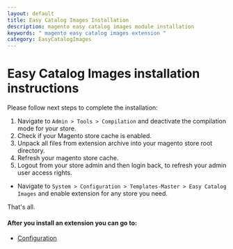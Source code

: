 ```yaml
---
layout: default
title: Easy Catalog Images Installation
description: magento easy catalog images module installation
keywords: " magento easy catalog images extension "
category: EasyCatalogImages
---
```


# Easy Catalog Images installation instructions

Please follow next steps to complete the installation:

1. Navigate to `Admin > Tools > Compilation` and deactivate the compilation
mode for your store.
2. Check if your Magento store cache is enabled.
3. Unpack all files from extension archive into your magento store root directory.
4. Refresh your magento store cache.
5. Logout from your store admin and then login back, to refresh your admin user
access rights.

* Navigate to `System > Configuration > Templates-Master > Easy Catalog Images` and
enable extension for any store you need.

That's all.

#### After you install an extension you can go to:

* [Configuration][settings]


[settings]: /m1/catalogimages/#configuration
